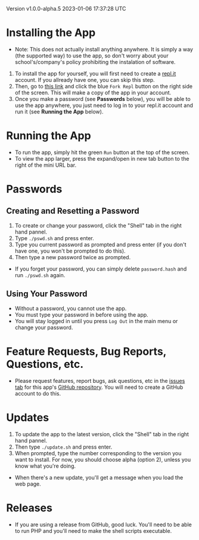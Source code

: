 Version v1.0.0-alpha.5 2023-01-06 17:37:28 UTC

# Installing the App
- Note: This does not actually install anything anywhere.  It is simply a way (the
supported way) to use the app, so don't worry about your school's/company's policy
prohibiting the instalation of software.  
1. To install the app for yourself, you will first need to create a
[repl.it](https://repl.it) account.  If you allready have one, you can skip this step.
2. Then, go to [this link](https://replit.com/@RowanAckerman/Quiz) and click the blue
`Fork Repl` button on the right side of the screen. This will make a copy of the app in
your account.
3. Once you make a password (see __Passwords__ below), you will be able to use the app
anywhere, you just need to log in to your repl.it account and run it (see __Running the
App__ below).

# Running the App
- To run the app, simply hit the green `Run` button at the top of the screen.  
- To view the app larger, press the expand/open in new tab button to the right of the
mini URL bar.

# Passwords
## Creating and Resetting a Password
1. To create or change your password, click the "Shell" tab in the right hand pannel.
2. Type `./pswd.sh` and press enter.
3. Type you current password as prompted and press enter (if you don't have one, you
won't be prompted to do this).
4. Then type a new password twice as prompted.  
- If you forget your password, you can simply delete `password.hash` and run `./pswd.sh`
again.
## Using Your Password
- Without a password, you cannot use the app.
- You must type your password in before using the app.
- You will stay logged in until you press `Log Out` in the main menu or change your
password.

# Feature Requests, Bug Reports, Questions, etc.
- Please request features, report bugs, ask questions, etc in the
[issues tab](https://github.com/codeBodger/Quiz/issues) for this app's
[GitHub repository](https://github.com/codeBodger/Quiz).  You will need to create a
GitHub account to do this.  

# Updates
1. To update the app to the latest version, click the "Shell" tab in the right hand
pannel.
2. Then type  `./update.sh` and press enter.
3. When prompted, type the number corresponding to the version you want to install.  For
now, you should choose alpha (option 2), unless you know what you're doing.  
- When there's a new update, you'll get a message when you load the web page.  

# Releases
- If you are using a release from GitHub, good luck.  You'll need to be able to run PHP
and you'll need to make the shell scripts executable.  
